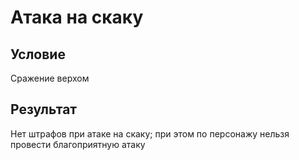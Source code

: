 # Атака на скаку
## Условие
Сражение верхом
## Результат
Нет штрафов при атаке на скаку; при этом по персонажу нельзя провести благоприятную атаку